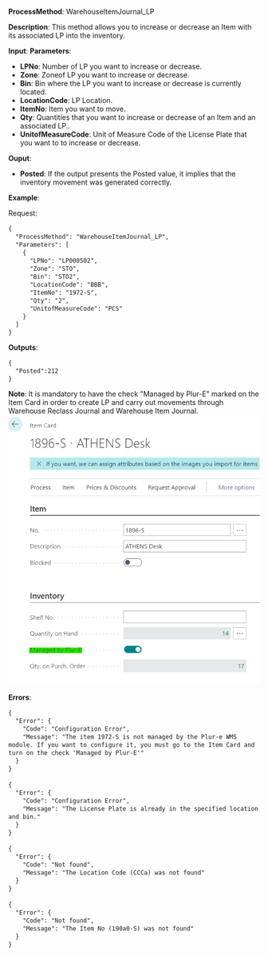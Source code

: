 **ProcessMethod**: WarehouseItemJournal_LP

**Description**:
This method allows you to increase or decrease an Item with its associated LP into the inventory.

**Input**:
**Parameters**: 
-	**LPNo**: Number of LP you want to increase or decrease.
-	**Zone**: Zoneof LP you want to increase or decrease.
-	**Bin**: Bin where the LP you want to increase or decrease is currently located.
-	**LocationCode**: LP Location.
-	**ItemNo**: Item you want to move.
-	**Qty**: Quantities that you want to increase or decrease of an Item and an associated LP..
-	**UnitofMeasureCode**: Unit of Measure Code of the License Plate that you want to to increase or decrease.

**Ouput**: 
-	**Posted**: If the output presents the Posted value, it implies that the inventory movement was generated correctly.


**Example**:

Request:

```
{
  "ProcessMethod": "WarehouseItemJournal_LP",
  "Parameters": [
    {
      "LPNo": "LP000502",
      "Zone": "STO",
      "Bin": "STO2",
      "LocationCode": "BBB",
      "ItemNo": "1972-S",
      "Qty": "2",
      "UnitofMeasureCode": "PCS"
    }
  ]
}
```

 
**Outputs**:


```
{
  "Posted":212
}
```

**Note**: It is mandatory to have the check "Managed by Plur-E" marked on the Item Card in order to create LP and carry out movements through Warehouse Reclass Journal and Warehouse Item Journal.
![image.png](/.attachments/image-2938f245-9765-4198-97d8-43267217c1b2.png)

**Errors**:
```
{
  "Error": {
    "Code": "Configuration Error",
    "Message": "The item 1972-S is not managed by the Plur-e WMS module. If you want to configure it, you must go to the Item Card and turn on the check 'Managed by Plur-E'"
  }
}

{
  "Error": {
    "Code": "Configuration Error",
    "Message": "The License Plate is already in the specified location and bin."
  }
}

{
  "Error": {
    "Code": "Not found",
    "Message": "The Location Code (CCCa) was not found"
  }
}

{
  "Error": {
    "Code": "Not found",
    "Message": "The Item No (190a0-S) was not found"
  }
}
```


